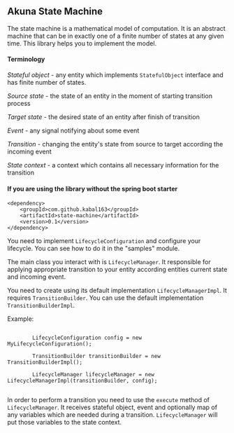 <h2>Akuna State Machine</h2>

The state machine is a mathematical model of computation. 
It is an abstract machine that can be in exactly one of a finite number of states at any given time.
This library helps you to implement the model.

<h4>Terminology</h4>

<i>Stateful object</i> - any entity which implements <code>StatefulObject</code> interface and
has finite number of states.

<i>Source state</i> - the state of an entity in the moment of starting transition process

<i>Target state</i> - the desired state of an entity after finish of transition

<i>Event</i> - any signal notifying about some event

<i>Transition</i> - changing the entity's state from source to target according the incoming event

<i>State context</i> - a context which contains all necessary information for the transition

<h4>If you are using the library without the spring boot starter</h4>

    <dependency>
        <groupId>com.github.kabal163</groupId>
        <artifactId>state-machine</artifactId>
        <version>0.1</version>
    </dependency>

You need to implement <code>LifecycleConfiguration</code> and configure your lifecycle.
You can see how to do it in the "samples" module.

The main class you interact with is <code>LifecycleManager</code>. It responsible
for applying appropriate transition to your entity according entities current state
and incoming event.

You need to create using its default implementation <code>LifecycleManagerImpl</code>.
It requires <code>TransitionBuilder</code>. You can use the default implementation 
<code>TransitionBuilderImpl</code>.

Example:

<p>
    <code>
        LifecycleConfiguration config = new MyLifecycleConfiguration();<br>
        TransitionBuilder transitionBuilder = new TransitionBuilderImpl();<br>
        LifecycleManager lifecycleManager = new LifecycleManagerImpl(transitionBuilder, config);
    </code>
</p>

In order to perform a transition you need to use the <code>execute</code> method of 
<code>LifecycleManager</code>. It receives stateful object, event and optionally map of any
variables which are needed during a transition. <code>LifecycleManager</code> will put those variables
to the state context.
